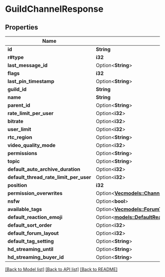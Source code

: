 # GuildChannelResponse

## Properties

Name | Type | Description | Notes
------------ | ------------- | ------------- | -------------
**id** | **String** |  | 
**r#type** | **i32** |  | 
**last_message_id** | Option<**String**> |  | [optional]
**flags** | **i32** |  | 
**last_pin_timestamp** | Option<**String**> |  | [optional]
**guild_id** | **String** |  | 
**name** | **String** |  | 
**parent_id** | Option<**String**> |  | [optional]
**rate_limit_per_user** | Option<**i32**> |  | [optional]
**bitrate** | Option<**i32**> |  | [optional]
**user_limit** | Option<**i32**> |  | [optional]
**rtc_region** | Option<**String**> |  | [optional]
**video_quality_mode** | Option<**i32**> |  | [optional]
**permissions** | Option<**String**> |  | [optional]
**topic** | Option<**String**> |  | [optional]
**default_auto_archive_duration** | Option<**i32**> |  | [optional]
**default_thread_rate_limit_per_user** | Option<**i32**> |  | [optional]
**position** | **i32** |  | 
**permission_overwrites** | Option<[**Vec<models::ChannelPermissionOverwriteResponse>**](ChannelPermissionOverwriteResponse.md)> |  | [optional]
**nsfw** | Option<**bool**> |  | [optional]
**available_tags** | Option<[**Vec<models::ForumTagResponse>**](ForumTagResponse.md)> |  | [optional]
**default_reaction_emoji** | Option<[**models::DefaultReactionEmojiResponse**](DefaultReactionEmojiResponse.md)> |  | [optional]
**default_sort_order** | Option<**i32**> |  | [optional]
**default_forum_layout** | Option<**i32**> |  | [optional]
**default_tag_setting** | Option<**String**> |  | [optional]
**hd_streaming_until** | Option<**String**> |  | [optional]
**hd_streaming_buyer_id** | Option<**String**> |  | [optional]

[[Back to Model list]](../README.md#documentation-for-models) [[Back to API list]](../README.md#documentation-for-api-endpoints) [[Back to README]](../README.md)


